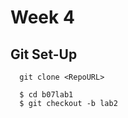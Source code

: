# Week 4

## Git Set-Up

```
  git clone <RepoURL>
```

```
  $ cd b07lab1
  $ git checkout -b lab2
```
